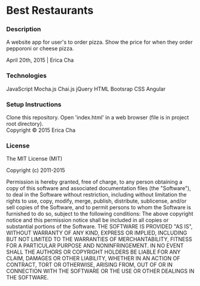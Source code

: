 <h1>Best Restaurants</h1>

<h3>Description</h3>

A website app for user's to order pizza. Show the price for when they order pepporoni or cheese pizza.

April 20th, 2015 | Erica Cha

<h3>Technologies</h3>

JavaScript
Mocha.js
Chai.js
jQuery
HTML
Bootsrap
CSS
Angular

<h3>Setup Instructions</h3>

Clone this repository. Open 'index.html' in a web browser (file is in project root directory).
<br>
Copyright © 2015 Erica Cha

<h3>License</h3>

The MIT License (MIT)

Copyright (c) 2011-2015

Permission is hereby granted, free of charge, to any person obtaining a copy of this software and associated documentation files (the "Software"), to deal in the Software without restriction, including without limitation the rights to use, copy, modify, merge, publish, distribute, sublicense, and/or sell copies of the Software, and to permit persons to whom the Software is furnished to do so, subject to the following conditions: The above copyright notice and this permission notice shall be included in all copies or substantial portions of the Software. THE SOFTWARE IS PROVIDED "AS IS", WITHOUT WARRANTY OF ANY KIND, EXPRESS OR IMPLIED, INCLUDING BUT NOT LIMITED TO THE WARRANTIES OF MERCHANTABILITY, FITNESS FOR A PARTICULAR PURPOSE AND NONINFRINGEMENT. IN NO EVENT SHALL THE AUTHORS OR COPYRIGHT HOLDERS BE LIABLE FOR ANY CLAIM, DAMAGES OR OTHER LIABILITY, WHETHER IN AN ACTION OF CONTRACT, TORT OR OTHERWISE, ARISING FROM, OUT OF OR IN CONNECTION WITH THE SOFTWARE OR THE USE OR OTHER DEALINGS IN THE SOFTWARE.
